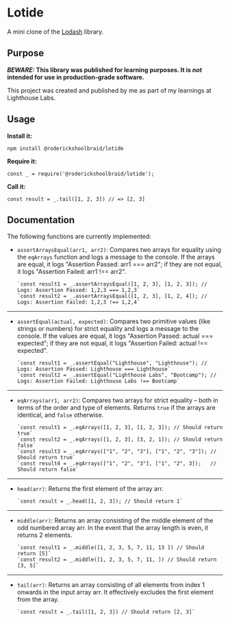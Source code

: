 # Lotide

A mini clone of the [Lodash](https://lodash.com) library.

## Purpose

**_BEWARE:_ This library was published for learning purposes. It is _not_ intended for use in production-grade software.**

This project was created and published by me as part of my learnings at Lighthouse Labs. 

## Usage

**Install it:**

`npm install @roderickshoolbraid/lotide`

**Require it:**

`const _ = require('@roderickshoolbraid/lotide');`

**Call it:**

`const result = _.tail([1, 2, 3]) // => [2, 3]`

## Documentation

The following functions are currently implemented:

* `assertArraysEqual(arr1, arr2)`: 
      Compares two arrays for equality using the `eqArrays` function and logs a message to the console. 
      If the arrays are equal, it logs "Assertion Passed: arr1 === arr2"; if they are not equal, it logs "Assertion Failed: arr1 !== arr2".

      `const result1 = _.assertArraysEqual([1, 2, 3], [1, 2, 3]); // Logs: Assertion Passed: 1,2,3 === 1,2,3`
      `const result2 = _.assertArraysEqual([1, 2, 3], [1, 2, 4]); // Logs: Assertion Failed: 1,2,3 !== 1,2,4`
      
_________________________________________________________________________
* `assertEqual(actual, expected)`:
      Compares two primitive values (like strings or numbers) for strict equality and logs a message to the console.
      If the values are equal, it logs "Assertion Passed: actual === expected"; if they are not equal, it logs "Assertion Failed: actual !== expected".

      `const result1 = _.assertEqual("Lighthouse", "Lighthouse"); // Logs: Assertion Passed: Lighthouse === Lighthouse`
      `const result2 = _.assertEqual("Lighthouse Labs", "Bootcamp"); // Logs: Assertion Failed: Lighthouse Labs !== Bootcamp`

_________________________________________________________________________
* `eqArrays(arr1, arr2)`: 
      Compares two arrays for strict equality – both in terms of the order and type of elements. Returns `true` if the arrays are identical, and `false` otherwise.

      `const result1 = _.eqArrays([1, 2, 3], [1, 2, 3]); // Should return true`
      `const result2 = _.eqArrays([1, 2, 3], [3, 2, 1]); // Should return false`
      `const result3 = _.eqArrays(["1", "2", "3"], ["1", "2", "3"]); // Should return true`
      `const result4 = _.eqArrays(["1", "2", "3"], ["1", "2", 3]);   // Should return false`

_________________________________________________________________________
* `head(arr)`: 
      Returns the first element of the array arr.

      `const result = _.head([1, 2, 3]); // Should return 1`

_________________________________________________________________________
* `middle(arr)`: 
      Returns an array consisting of the middle element of the odd numbered array arr.
      In the event that the array length is even, it returns 2 elements.

      `const result1 = _.middle([1, 2, 3, 5, 7, 11, 13 ]) // Should return [5]` 
      `const result2 = _.middle([1, 2, 3, 5, 7, 11, ]) // Should return [3, 5]`

_________________________________________________________________________
* `tail(arr)`: 
      Returns an array consisting of all elements from index 1 onwards in the input array arr. 
      It effectively excludes the first element from the array.

      `const result = _.tail([1, 2, 3]) // Should return [2, 3]`


